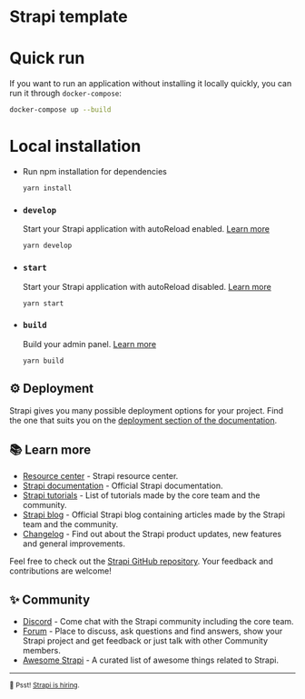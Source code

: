 # Strapi template

# Quick run

If you want to run an application without installing it locally quickly, you can run it through `docker-compose`:

```bash
docker-compose up --build
```

# Local installation

- Run npm installation for dependencies

  ```
  yarn install
  ```

- ### `develop`

  Start your Strapi application with autoReload enabled. [Learn more](https://docs.strapi.io/developer-docs/latest/developer-resources/cli/CLI.html#strapi-develop)

  ```
  yarn develop
  ```

- ### `start`

  Start your Strapi application with autoReload disabled. [Learn more](https://docs.strapi.io/developer-docs/latest/developer-resources/cli/CLI.html#strapi-start)

  ```
  yarn start
  ```

- ### `build`

  Build your admin panel. [Learn more](https://docs.strapi.io/developer-docs/latest/developer-resources/cli/CLI.html#strapi-build)

  ```
  yarn build
  ```

## ⚙️ Deployment

Strapi gives you many possible deployment options for your project. Find the one that suits you on the [deployment section of the documentation](https://docs.strapi.io/developer-docs/latest/setup-deployment-guides/deployment.html).

## 📚 Learn more

- [Resource center](https://strapi.io/resource-center) - Strapi resource center.
- [Strapi documentation](https://docs.strapi.io) - Official Strapi documentation.
- [Strapi tutorials](https://strapi.io/tutorials) - List of tutorials made by the core team and the community.
- [Strapi blog](https://docs.strapi.io) - Official Strapi blog containing articles made by the Strapi team and the community.
- [Changelog](https://strapi.io/changelog) - Find out about the Strapi product updates, new features and general improvements.

Feel free to check out the [Strapi GitHub repository](https://github.com/strapi/strapi). Your feedback and contributions are welcome!

## ✨ Community

- [Discord](https://discord.strapi.io) - Come chat with the Strapi community including the core team.
- [Forum](https://forum.strapi.io/) - Place to discuss, ask questions and find answers, show your Strapi project and get feedback or just talk with other Community members.
- [Awesome Strapi](https://github.com/strapi/awesome-strapi) - A curated list of awesome things related to Strapi.

---

<sub>🤫 Psst! [Strapi is hiring](https://strapi.io/careers).</sub>
